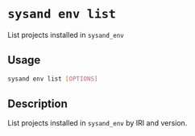 # `sysand env list`

List projects installed in `sysand_env`

## Usage

```sh
sysand env list [OPTIONS]
```

## Description

List projects installed in `sysand_env` by IRI and version.
